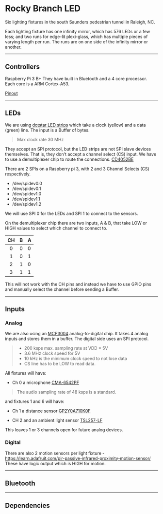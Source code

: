 # Rocky Branch LED

Six lighting fixtures in the south Saunders pedestrian tunnel in Raleigh, NC.

Each lighting fixture has one infinity mirror, which has 576 LEDs or a few less; and two runs for edge-lit plexi-glass, which has multiple pieces of varying length per run. The runs are on one side of the infinity mirror or another.

---

## Controllers

Raspberry Pi 3 B+ They have built in Bluetooth and a 4 core processor. Each core is a ARM Cortex-A53.

[Pinout](https://pinout.xyz/pinout/pin38_gpio20)

---

## LEDs

We are using [dotstar LED strips](https://cdn-shop.adafruit.com/product-files/2241/alt+sk9822+datasheet.pdf)
which take a clock (yellow) and a data (green) line. The input is a Buffer of bytes.
> Max clock rate 30 MHz

They accept an SPI protocol, but the LED strips are not SPI slave devices themselves. That is, they don't accept a channel select (CS) input. We have to use a demultiplexer chip
to route the connections. [CD4052BE](http://www.ti.com/lit/ds/symlink/cd4052b.pdf)

There are 2 SPIs on a Raspberry pi 3, with 2 and 3 Channel Selects (CS) respectively.
- /dev/spidev0.0
- /dev/spidev0.1
- /dev/spidev1.0
- /dev/spidev1.1
- /dev/spidev1.2

We will use SPI 0 for the LEDs and SPI 1 to connect to the sensors.

On the demultiplexer chip there are two inputs, A & B, that take LOW or HIGH values to select which channel to connect to.

| CH | B | A |
| :--: | -- | -- |
| 0 | 0 | 0 |
| 1 | 0 | 1 |
| 2 | 1 | 0 |
| 3 | 1 | 1 |

This will not work with the CH pins and instead we have to use GPIO pins and manually select the channel before sending a Buffer.

---
## Inputs

### Analog

We are also using an [MCP3004](http://ww1.microchip.com/downloads/en/devicedoc/21295c.pdf) analog-to-digital chip. It takes 4 analog inputs and stores them in a buffer. The digital side uses an SPI protocol.
> * 200 ksps max. sampling rate at VDD = 5V
> * 3.6 MHz clock speed for 5V 
> * 10 kHz is the minimum clock speed to not lose data
> * CS line has to be LOW to read data.

All fixtures will have:

  - Ch 0  a microphone [CMA-6542PF](https://www.cuidevices.com/product/resource/cma-6542pf.pdf)
  > The audio sampling rate of 48 ksps is a standard.

and fixtures 1 and 6 will have:

  - Ch 1  a distance sensor [GP2Y0A710K0F](https://www.promelec.ru/pdf/GP2Y0A710K0F.pdf)
  
  - CH 2  and an ambient light sensor [TSL257-LF](https://media.digikey.com/pdf/Data%20Sheets/Austriamicrosystems%20PDFs/TSL257_.pdf)

This leaves 1 or 3 channels open for future analog devices.

### Digital

There are also 2 motion sensors per light fixture - https://learn.adafruit.com/pir-passive-infrared-proximity-motion-sensor/
These have logic output which is HIGH for motion.

---

## Bluetooth



---

## Dependencies

